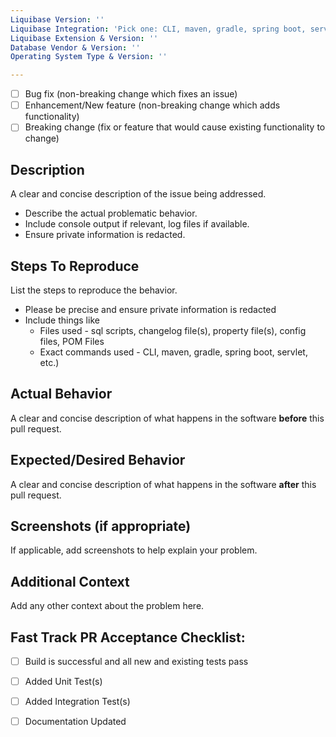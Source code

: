 ```yaml
---
Liquibase Version: ''
Liquibase Integration: 'Pick one: CLI, maven, gradle, spring boot, servlet, etc.' 
Liquibase Extension & Version: ''
Database Vendor & Version: ''
Operating System Type & Version: ''

---
```


<!--- What types of changes does your code introduce?
      Put an `x` in all the boxes that apply: -->
- [ ] Bug fix (non-breaking change which fixes an issue)
- [ ] Enhancement/New feature (non-breaking change which adds functionality)
- [ ] Breaking change (fix or feature that would cause existing functionality to change)

## Description

A clear and concise description of the issue being addressed.
- Describe the actual problematic behavior.
- Include console output if relevant, log files if available. 
- Ensure private information is redacted.

## Steps To Reproduce

List the steps to reproduce the behavior.
- Please be precise and ensure private information is redacted
- Include things like
  - Files used - sql scripts, changelog file(s), property file(s), config files, POM Files
  - Exact commands used - CLI, maven, gradle, spring boot, servlet, etc.)

## Actual Behavior
A clear and concise description of what happens in the software **before** this pull request.

## Expected/Desired Behavior
A clear and concise description of what happens in the software **after** this pull request.

## Screenshots (if appropriate)
If applicable, add screenshots to help explain your problem.

## Additional Context
Add any other context about the problem here.

## Fast Track PR Acceptance Checklist:
<!--- Completing these speeds up the acceptance of your pull request -->
<!--- Put an `x` in all the boxes that apply. -->
<!--- If you're unsure about any of these, just ask us in a comment. We're here to help! -->
- [ ] Build is successful and all new and existing tests pass
- [ ] Added Unit Test(s)
- [ ] Added Integration Test(s)
- [ ] Documentation Updated

